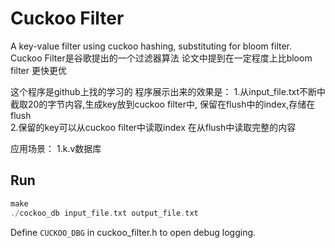 Cuckoo Filter
=============

A key-value filter using cuckoo hashing, substituting for bloom filter.
Cuckoo Filter是谷歌提出的一个过滤器算法
论文中提到在一定程度上比bloom filter 更快更优

这个程序是github上找的学习的
程序展示出来的效果是：
1.从input_file.txt不断中截取20的字节内容,生成key放到cuckoo filter中,
	保留在flush中的index,存储在flush	
2.保留的key可以从cuckoo filter中读取index 在从flush中读取完整的内容

应用场景：
1.k.v数据库


Run
-----

```c
make
./cockoo_db input_file.txt output_file.txt
```

Define `CUCKOO_DBG` in cuckoo_filter.h to open debug logging.
